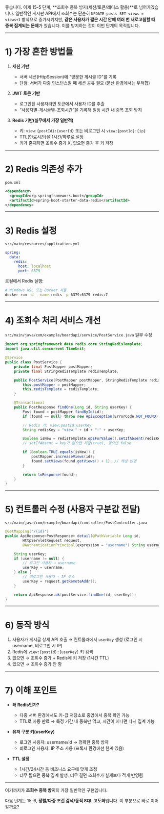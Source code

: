 좋습니다. 이제 15-5 단계, \*\*조회수 중복 방지(세션/토큰/레디스 활용)\*\*로 넘어가겠습니다.
일반적인 게시판 API에서 조회수는 단순히 `UPDATE posts SET views = views+1` 방식으로 증가시키지만, **같은 사용자가 짧은 시간 안에 여러 번 새로고침할 때 중복 집계되는 문제**가 있습니다. 이를 방지하는 것이 이번 단계의 목적입니다.

---

# 1) 가장 흔한 방법들

1. **세션 기반**

   * 서버 세션(HttpSession)에 "방문한 게시글 ID"를 기록
   * 단점: 서버가 다중 인스턴스일 때 세션 공유 필요 (분산 환경에서는 부적합)

2. **JWT 토큰 기반**

   * 로그인된 사용자라면 토큰에서 사용자 ID를 추출
   * “사용자별-게시글별-조회시간”을 기록해 일정 시간 내 중복 조회 방지

3. **Redis 기반(실무에서 가장 일반적)**

   * 키: `view:{postId}:{userId}` 또는 비로그인 시 `view:{postId}:{ip}`
   * TTL(만료시간)을 1시간/하루로 설정
   * 키가 존재하면 조회수 증가 X, 없으면 증가 후 키 저장

---

# 2) Redis 의존성 추가

`pom.xml`

```xml
<dependency>
  <groupId>org.springframework.boot</groupId>
  <artifactId>spring-boot-starter-data-redis</artifactId>
</dependency>
```

---

# 3) Redis 설정

`src/main/resources/application.yml`

```yaml
spring:
  data:
    redis:
      host: localhost
      port: 6379
```

로컬에서 Redis 실행:

```bash
# Windows WSL 또는 Docker 사용
docker run -d --name redis -p 6379:6379 redis:7
```

---

# 4) 조회수 처리 서비스 개선

`src/main/java/com/example/boardapi/service/PostService.java` 일부 수정

```java
import org.springframework.data.redis.core.StringRedisTemplate;
import java.util.concurrent.TimeUnit;

@Service
public class PostService {
    private final PostMapper postMapper;
    private final StringRedisTemplate redisTemplate;

    public PostService(PostMapper postMapper, StringRedisTemplate redisTemplate) {
        this.postMapper = postMapper;
        this.redisTemplate = redisTemplate;
    }

    @Transactional
    public PostResponse findOne(Long id, String userKey) {
        Post found = postMapper.findById(id);
        if (found == null) throw new ApiException(ErrorCode.NOT_FOUND);

        // Redis 키: view:postId:userKey
        String redisKey = "view:" + id + ":" + userKey;

        Boolean isNew = redisTemplate.opsForValue().setIfAbsent(redisKey, "1", 1, TimeUnit.HOURS);
        // setIfAbsent = key가 없으면 저장(true), 있으면 false

        if (Boolean.TRUE.equals(isNew)) {
            postMapper.increaseViews(id);
            found.setViews(found.getViews() + 1); // 캐싱 반영
        }

        return toResponse(found);
    }
}
```

---

# 5) 컨트롤러 수정 (사용자 구분값 전달)

`src/main/java/com/example/boardapi/controller/PostController.java`

```java
@GetMapping("/{id}")
public ApiResponse<PostResponse> detail(@PathVariable Long id,
        HttpServletRequest request,
        @AuthenticationPrincipal(expression = "username") String username) {

    String userKey;
    if (username != null) {
        // 로그인 사용자 → username
        userKey = username;
    } else {
        // 비로그인 사용자 → IP 주소
        userKey = request.getRemoteAddr();
    }

    return ApiResponse.ok(postService.findOne(id, userKey));
}
```

---

# 6) 동작 방식

1. 사용자가 게시글 상세 API 호출 → 컨트롤러에서 `userKey` 생성 (로그인 시 username, 비로그인 시 IP)
2. Redis에 `view:{postId}:{userKey}` 키 검색
3. 없으면 → 조회수 증가 + Redis에 키 저장 (1시간 TTL)
4. 있으면 → 조회수 증가 안 함

---

# 7) 이해 포인트

* **왜 Redis인가?**

  * 다중 서버 환경에서도 키-값 저장소로 중앙에서 중복 확인 가능
  * TTL로 자동 만료 → 특정 기간 내 중복만 막고, 시간이 지나면 다시 집계 가능

* **유저 구분 키(userKey)**

  * 로그인 사용자: username/id → 정확한 중복 방지
  * 비로그인 사용자: IP 주소 사용 (프록시 환경에선 한계 있음)

* **TTL 설정**

  * 1시간/24시간 등 비즈니스 요구에 맞게 조정
  * 너무 짧으면 중복 집계 발생, 너무 길면 조회수가 실제보다 적게 반영됨

---

여기까지가 **조회수 중복 방지**의 가장 일반적인 구현입니다.

다음 단계는 15-6, **정렬/다중 조건 검색/동적 SQL 고도화**입니다. 이 부분으로 바로 이어갈까요?
